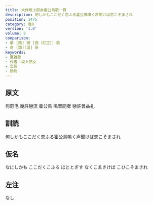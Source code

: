 ```yaml
---
title: 大伴坂上郎女霍公鳥歌一首
description: 何しかもここだく恋ふる霍公鳥鳴く声聞けば恋こそまされ
position: 1475
category: 巻8
version: '1.0'
volume: 8
comparison:
- 歌 [西] 謌 [西（訂正）] 歌
- 奇 [類][温] 哥
keywords:
- 夏雑歌
- 作者：坂上郎女
- 恋情
- 動物
---
```


## 原文

何奇毛 幾許戀流 霍公鳥 鳴音聞者 戀許曽益礼

## 訓読

何しかもここだく恋ふる霍公鳥鳴く声聞けば恋こそまされ

## 仮名

なにしかも ここだくこふる ほととぎす なくこゑきけば こひこそまされ

## 左注

なし

